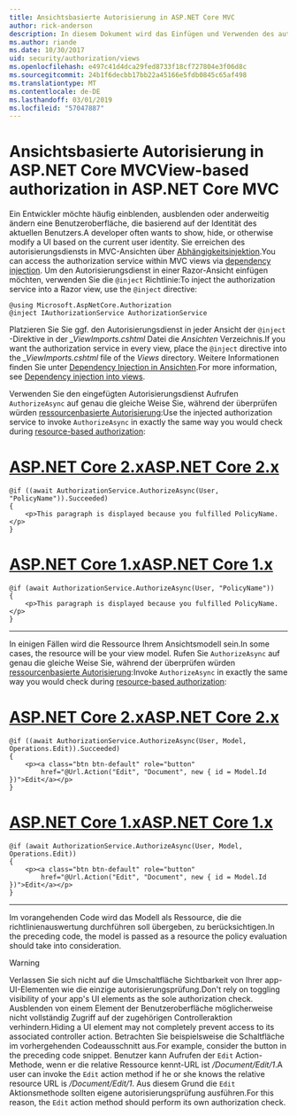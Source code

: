 ```yaml
---
title: Ansichtsbasierte Autorisierung in ASP.NET Core MVC
author: rick-anderson
description: In diesem Dokument wird das Einfügen und Verwenden des autorisierungsdiensts in einer ASP.NET Core Razor-Ansicht veranschaulicht.
ms.author: riande
ms.date: 10/30/2017
uid: security/authorization/views
ms.openlocfilehash: e497c41d4dca29fed8733f18cf727804e3f06d8c
ms.sourcegitcommit: 24b1f6decbb17bb22a45166e5fdb0845c65af498
ms.translationtype: MT
ms.contentlocale: de-DE
ms.lasthandoff: 03/01/2019
ms.locfileid: "57047887"
---
```

# <a name="view-based-authorization-in-aspnet-core-mvc"></a><span data-ttu-id="50832-103">Ansichtsbasierte Autorisierung in ASP.NET Core MVC</span><span class="sxs-lookup"><span data-stu-id="50832-103">View-based authorization in ASP.NET Core MVC</span></span>

<span data-ttu-id="50832-104">Ein Entwickler möchte häufig einblenden, ausblenden oder anderweitig ändern eine Benutzeroberfläche, die basierend auf der Identität des aktuellen Benutzers.</span><span class="sxs-lookup"><span data-stu-id="50832-104">A developer often wants to show, hide, or otherwise modify a UI based on the current user identity.</span></span> <span data-ttu-id="50832-105">Sie erreichen des autorisierungsdiensts in MVC-Ansichten über [Abhängigkeitsinjektion](xref:fundamentals/dependency-injection).</span><span class="sxs-lookup"><span data-stu-id="50832-105">You can access the authorization service within MVC views via [dependency injection](xref:fundamentals/dependency-injection).</span></span> <span data-ttu-id="50832-106">Um den Autorisierungsdienst in einer Razor-Ansicht einfügen möchten, verwenden Sie die `@inject` Richtlinie:</span><span class="sxs-lookup"><span data-stu-id="50832-106">To inject the authorization service into a Razor view, use the `@inject` directive:</span></span>

```cshtml
@using Microsoft.AspNetCore.Authorization
@inject IAuthorizationService AuthorizationService
```

<span data-ttu-id="50832-107">Platzieren Sie Sie ggf. den Autorisierungsdienst in jeder Ansicht der `@inject` -Direktive in der *_ViewImports.cshtml* Datei die *Ansichten* Verzeichnis.</span><span class="sxs-lookup"><span data-stu-id="50832-107">If you want the authorization service in every view, place the `@inject` directive into the *_ViewImports.cshtml* file of the *Views* directory.</span></span> <span data-ttu-id="50832-108">Weitere Informationen finden Sie unter [Dependency Injection in Ansichten](xref:mvc/views/dependency-injection).</span><span class="sxs-lookup"><span data-stu-id="50832-108">For more information, see [Dependency injection into views](xref:mvc/views/dependency-injection).</span></span>

<span data-ttu-id="50832-109">Verwenden Sie den eingefügten Autorisierungsdienst Aufrufen `AuthorizeAsync` auf genau die gleiche Weise Sie, während der überprüfen würden [ressourcenbasierte Autorisierung](xref:security/authorization/resourcebased#security-authorization-resource-based-imperative):</span><span class="sxs-lookup"><span data-stu-id="50832-109">Use the injected authorization service to invoke `AuthorizeAsync` in exactly the same way you would check during [resource-based authorization](xref:security/authorization/resourcebased#security-authorization-resource-based-imperative):</span></span>

# <a name="aspnet-core-2xtabaspnetcore2x"></a>[<span data-ttu-id="50832-110">ASP.NET Core 2.x</span><span class="sxs-lookup"><span data-stu-id="50832-110">ASP.NET Core 2.x</span></span>](#tab/aspnetcore2x)

```cshtml
@if ((await AuthorizationService.AuthorizeAsync(User, "PolicyName")).Succeeded)
{
    <p>This paragraph is displayed because you fulfilled PolicyName.</p>
}
```

# <a name="aspnet-core-1xtabaspnetcore1x"></a>[<span data-ttu-id="50832-111">ASP.NET Core 1.x</span><span class="sxs-lookup"><span data-stu-id="50832-111">ASP.NET Core 1.x</span></span>](#tab/aspnetcore1x)

```cshtml
@if (await AuthorizationService.AuthorizeAsync(User, "PolicyName"))
{
    <p>This paragraph is displayed because you fulfilled PolicyName.</p>
}
```

---

<span data-ttu-id="50832-112">In einigen Fällen wird die Ressource Ihrem Ansichtsmodell sein.</span><span class="sxs-lookup"><span data-stu-id="50832-112">In some cases, the resource will be your view model.</span></span> <span data-ttu-id="50832-113">Rufen Sie `AuthorizeAsync` auf genau die gleiche Weise Sie, während der überprüfen würden [ressourcenbasierte Autorisierung](xref:security/authorization/resourcebased#security-authorization-resource-based-imperative):</span><span class="sxs-lookup"><span data-stu-id="50832-113">Invoke `AuthorizeAsync` in exactly the same way you would check during [resource-based authorization](xref:security/authorization/resourcebased#security-authorization-resource-based-imperative):</span></span>

# <a name="aspnet-core-2xtabaspnetcore2x"></a>[<span data-ttu-id="50832-114">ASP.NET Core 2.x</span><span class="sxs-lookup"><span data-stu-id="50832-114">ASP.NET Core 2.x</span></span>](#tab/aspnetcore2x)

```cshtml
@if ((await AuthorizationService.AuthorizeAsync(User, Model, Operations.Edit)).Succeeded)
{
    <p><a class="btn btn-default" role="button"
        href="@Url.Action("Edit", "Document", new { id = Model.Id })">Edit</a></p>
}
```

# <a name="aspnet-core-1xtabaspnetcore1x"></a>[<span data-ttu-id="50832-115">ASP.NET Core 1.x</span><span class="sxs-lookup"><span data-stu-id="50832-115">ASP.NET Core 1.x</span></span>](#tab/aspnetcore1x)

```cshtml
@if (await AuthorizationService.AuthorizeAsync(User, Model, Operations.Edit))
{
    <p><a class="btn btn-default" role="button"
        href="@Url.Action("Edit", "Document", new { id = Model.Id })">Edit</a></p>
}
```

---

<span data-ttu-id="50832-116">Im vorangehenden Code wird das Modell als Ressource, die die richtlinienauswertung durchführen soll übergeben, zu berücksichtigen.</span><span class="sxs-lookup"><span data-stu-id="50832-116">In the preceding code, the model is passed as a resource the policy evaluation should take into consideration.</span></span>

> [!WARNING]
> <span data-ttu-id="50832-117">Verlassen Sie sich nicht auf die Umschaltfläche Sichtbarkeit von Ihrer app-UI-Elementen wie die einzige autorisierungsprüfung.</span><span class="sxs-lookup"><span data-stu-id="50832-117">Don't rely on toggling visibility of your app's UI elements as the sole authorization check.</span></span> <span data-ttu-id="50832-118">Ausblenden von einem Element der Benutzeroberfläche möglicherweise nicht vollständig Zugriff auf der zugehörigen Controlleraktion verhindern.</span><span class="sxs-lookup"><span data-stu-id="50832-118">Hiding a UI element may not completely prevent access to its associated controller action.</span></span> <span data-ttu-id="50832-119">Betrachten Sie beispielsweise die Schaltfläche im vorhergehenden Codeausschnitt aus.</span><span class="sxs-lookup"><span data-stu-id="50832-119">For example, consider the button in the preceding code snippet.</span></span> <span data-ttu-id="50832-120">Benutzer kann Aufrufen der `Edit` Action-Methode, wenn er die relative Ressource kennt-URL ist */Document/Edit/1*.</span><span class="sxs-lookup"><span data-stu-id="50832-120">A user can invoke the `Edit` action method if he or she knows the relative resource URL is */Document/Edit/1*.</span></span> <span data-ttu-id="50832-121">Aus diesem Grund die `Edit` Aktionsmethode sollten eigene autorisierungsprüfung ausführen.</span><span class="sxs-lookup"><span data-stu-id="50832-121">For this reason, the `Edit` action method should perform its own authorization check.</span></span>
